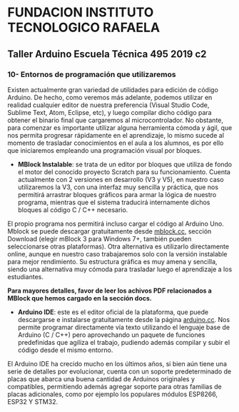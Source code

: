 # **FUNDACION INSTITUTO TECNOLOGICO RAFAELA**
## **Taller Arduino Escuela Técnica 495 2019 c2**

<h3>10- Entornos de programación que utilizaremos</h3>

<p>Existen actualmente gran variedad de utilidades para edición de código Arduino. De hecho, como veremos más adelante, podemos utilizar en realidad cualquier editor de nuestra preferencia (Visual Studio Code, Sublime Text, Atom, Eclipse, etc), y luego compilar dicho código para obtener el binario final que cargaremos al microcontrolador. No obstante, para comenzar es importante utilizar alguna herramienta cómoda y ágil, que nos permita progresar rápidamente en el aprendizaje, lo mismo sucede al momento de trasladar conocimientos en el aula a los alumnos, es por ello que iniciaremos empleando una programación visual por bloques.</p>

* <b>MBlock Instalable</b>: se trata de un editor por bloques que utiliza de fondo el motor del conocido proyecto Scratch para su funcionamiento. Cuenta actualmente con 2 versiones en desarrollo (V3 y V5), en nuestro caso utilizaremos la V3, con una interfaz muy sencilla y práctica, que nos permitirá arrastrar bloques gráficos para armar la lógica de nuestro programa, mientras que el sistema traducirá internamente dichos bloques al código C / C++ necesario.

El propio programa nos permitirá incluso cargar el código al Arduino Uno. Mblock se puede descargar gratuitamente desde <a href="https://mblock.cc" target="_blank">mblock.cc</a>, sección Download (elegir mBlock 3 para Windows 7+, también pueden seleccionarse otras plataformas). Otra alternativa es utilizarlo directamente online, aunque en nuestro caso trabajaremos solo con la versión instalable para mejor rendimiento. Su estructura gráfica es muy amena y sencilla, siendo una alternativa muy cómoda para trasladar luego el aprendizaje a los estudiantes.

**Para mayores detalles, favor de leer los achivos PDF relacionados a MBlock que hemos cargado en la sección docs.**

* <b>Arduino IDE</b>: este es el editor oficial de la plataforma, que puede descargarse e instalarse gratuitamente desde la página <a href="https://www.arduino.cc/" target="_blank">arduino.cc</a>. Nos permite programar directamente vía texto utilizando el lenguaje base de Arduino (C / C++) pero aprovechando un paquete de funciones predefinidas que agiliza el trabajo, pudiendo además compilar y subir el código desde el mismo entorno.

El Arduino IDE ha crecido mucho en los últimos años, si bien aún tiene una serie de detalles por evolucionar, cuenta con un soporte predeterminado de placas que abarca una buena cantidad de Arduinos originales y compatibles, permitiendo además agregar soporte para otras familias de placas adicionales, como por ejemplo los populares módulos ESP8266, ESP32 Y STM32.
